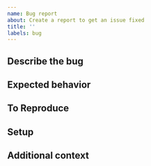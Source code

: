 ```yaml
---
name: Bug report
about: Create a report to get an issue fixed
title: ''
labels: bug
---
```


## Describe the bug
<!--
A clear and concise description of what the wrong behavior is.
-->

## Expected behavior
<!--
A clear and concise description of what you expected to happen.
-->

## To Reproduce
<!--
Steps to reproduce the behavior:
1. Your code that triggers the issue: at least a part; ideally something we can run ourselves.
2. Don't forget to attach the required input files!
3. How to run your code and / or build it, e.g. `root myMacro.C`, ...
-->

## Setup
<!--
1. ROOT version
2. Operating system
3. How you obtained ROOT, such as `dnf install` / binary download / you built it yourself.
-->

## Additional context
<!--
Add any other context about the problem here.
-->
